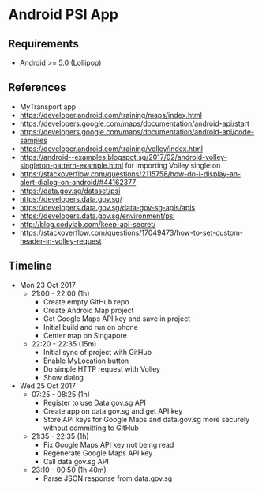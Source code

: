 # Android PSI App

## Requirements
- Android >= 5.0 (Lollipop)

## References
- MyTransport app
- https://developer.android.com/training/maps/index.html
- https://developers.google.com/maps/documentation/android-api/start
- https://developers.google.com/maps/documentation/android-api/code-samples
- https://developer.android.com/training/volley/index.html
- https://android--examples.blogspot.sg/2017/02/android-volley-singleton-pattern-example.html for importing Volley singleton
- https://stackoverflow.com/questions/2115758/how-do-i-display-an-alert-dialog-on-android/#44162377
- https://data.gov.sg/dataset/psi
- https://developers.data.gov.sg/
- https://developers.data.gov.sg/data-gov-sg-apis/apis
- https://developers.data.gov.sg/environment/psi
- http://blog.codylab.com/keep-api-secret/
- https://stackoverflow.com/questions/17049473/how-to-set-custom-header-in-volley-request

## Timeline
- Mon 23 Oct 2017
  + 21:00 - 22:00 (1h)
    * Create empty GitHub repo
    * Create Android Map project
    * Get Google Maps API key and save in project
    * Initial build and run on phone
    * Center map on Singapore
  + 22:20 - 22:35 (15m)
    * Initial sync of project with GitHub
    * Enable MyLocation button
    * Do simple HTTP request with Volley
    * Show dialog
- Wed 25 Oct 2017
  + 07:25 - 08:25 (1h)
    * Register to use Data.gov.sg API
    * Create app on data.gov.sg and get API key
    * Store API keys for Google Maps and data.gov.sg more securely without committing to GitHub
  + 21:35 - 22:35 (1h)
    * Fix Google Maps API key not being read
    * Regenerate Google Maps API key
    * Call data.gov.sg API
  + 23:10 - 00:50 (1h 40m)
    * Parse JSON response from data.gov.sg
